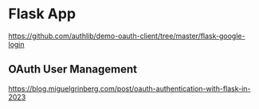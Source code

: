 # Flask App

https://github.com/authlib/demo-oauth-client/tree/master/flask-google-login

## OAuth User Management

https://blog.miguelgrinberg.com/post/oauth-authentication-with-flask-in-2023
